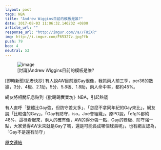 ```yaml
---
layout: post
tags: NBA
title: "Andrew Wiggins目前的模板是誰?"
date: 2017-08-03 11:06:32.146232 +0800
article_url: ""
response_url: "http://imgur.com//a//F8iXR"
img: http://i.imgur.com/F65327z.jpg?fb
push: 79
boo: 4
neutral: 53
---
```


<figure>
<img src="http://i.imgur.com/F65327z.jpg?fb" alt="image">
<figcaption>
[討論]Andrew Wiggins目前的模板是誰?
</figcaption>
</figure>



[即時新聞/記者快抄] 有人說AW目前跟Gay很像，我抓兩人前三季，per36的數據，3分、4板、2.1助，5分、5.8板、1.8助，兩人命中率，都約45%。

網友將相關訊息貼到《批踢踢實業坊》NBA，引起熱議

有人直呼「整體比Gay強，但防守差太多」、「怎麼不拿同年紀的Gay來比」，網友說「比較強的Gay」，「Gay有防守，iso，Joe會組織」。原PO說，「efg%都約48%，這樣看起來，兩人的確有像，AW的得分強一點，Gay的籃板、防守強一點，大家覺得AW未來就是Gay了嗎，還是可能長成哪個球員呢」，也有網友認為，「Gay不是還有防守」

<a href = "https://www.ptt.cc/bbs/NBA/M.1501303602.A.6DF.html">原文連結</a>


